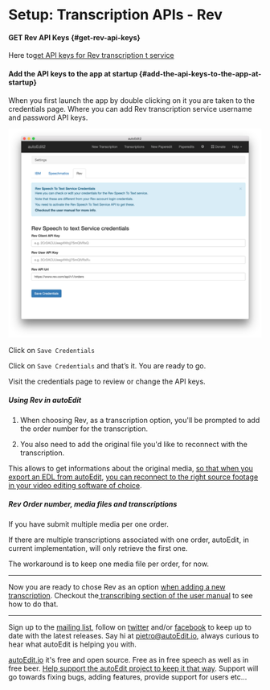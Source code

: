 # Setup: Transcription APIs - Rev

#### GET Rev  API Keys {#get-rev-api-keys}

Here to[get API keys for Rev transcription t service](https://www.rev.com/api/quick-start/moving-to-production)

<!--
if you are a developer there is also an option to get sandbox credentials to try out with their demo content. However unfortunately, for some reason, their demo transcription does not match the corresponding video file, and does not have word accurate timestamps. -->


#### Add the API keys to the app at startup {#add-the-api-keys-to-the-app-at-startup}

When you first launch the app by double clicking on it you are taken to the credentials page. Where you can add Rev transcription service username and password API keys.

![Rev credentials](/assets/credentials-rev-.png)

Click on `Save Credentials`

Click on `Save Credentials` and that’s it. You are ready to go.

Visit the credentials page to review or change the API keys.

##### Using Rev in autoEdit
1. When choosing Rev, as a transcription option, you'll be prompted to add the order number for the transcription.

2. You also need to add the original file you'd like to reconnect with the transcription. 

This allows to get informations about the original media, [so that when you export an EDL from autoEdit](/paperediting.md), [you can reconnect to the right source footage in your video editing software of choice](/opening-edl-in-video-editing-software.md).

##### Rev Order number, media files and transcriptions

If you have submit multiple media per one order.

If there are multiple transcriptions associated with one order, autoEdit, in current implementation, will only retrieve the first one.

The workaround is to keep one media file per order, for now.

---
Now you are ready to chose Rev as an option [when adding a new transcription](/transcribing.md). Checkout the[ transcribing section of the user manual](/transcribing.md) to see how to do that.




---
<!--Donation notice -->

Sign up to the [mailing list](http://eepurl.com/cMzwSX), follow on [twitter](http://twitter.com/autoEdit2) and/or [facebook](https://www.facebook.com/autoEdit.io/) to keep up to date with the latest releases. Say hi at <a href="mailto:pietro@autoEdit.io?Subject=Hello" target="_top">pietro@autoEdit.io</a>, always curious to hear what autoEdit is helping you with.

[autoEdit.io](www.autoEdit.io) it's free and open source. Free as in free speech as well as in free beer.  [Help support the autoEdit project to keep it that way](https://donorbox.org/c9762eef-0e08-468e-90cb-2d00643697f8?recurring=true). Support will go towards fixing bugs, adding features, provide support for users etc...
